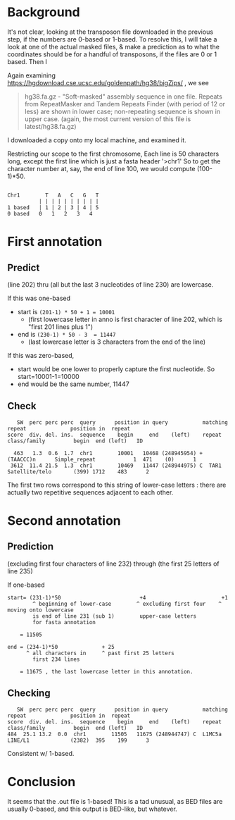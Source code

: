 # Background

It's not clear, looking at the transposon file downloaded in the previous step, if the numbers are 0-based or 1-based. To resolve this, I will take a look at one of the actual masked files, & make a prediction as to what the coordinates should be for a handful of transposons, if the files are 0 or 1 based. Then I 

Again examining https://hgdownload.cse.ucsc.edu/goldenpath/hg38/bigZips/ , we see

> hg38.fa.gz - "Soft-masked" assembly sequence in one file.
>     Repeats from RepeatMasker and Tandem Repeats Finder (with period of 12 or
>     less) are shown in lower case; non-repeating sequence is shown in upper
>     case. (again, the most current version of this file is latest/hg38.fa.gz)

I downloaded a copy onto my local machine, and examined it.

Restricting our scope to the first chromosome,
Each line is 50 characters long, except the first line which is just a fasta header '>chr1'
So to get the character number at, say, the end of line 100, we would compute (100-1)*50.

```

Chr1        T   A   C   G   T
          | | | | | | | | | |
1 based   | 1 | 2 | 3 | 4 | 5
0 based   0   1   2   3   4

```

# First annotation

## Predict

(line 202) thru (all but the last 3 nucleotides of line 230) are lowercase.

If this was one-based
- start is `(201-1) * 50 + 1 = 10001`
  - (first lowercase letter in anno is first character of line 202, which is "first 201 lines plus 1")
- end is `(230-1) * 50 - 3  = 11447`
  - (last lowercase letter is 3 characters from the end of the line)

If this was zero-based,
- start would be one lower to properly capture the first nucleotide. So start=10001-1=10000
- end would be the same number, 11447

## Check
```
   SW  perc perc perc  query      position in query           matching       repeat              position in  repeat
score  div. del. ins.  sequence    begin     end    (left)    repeat         class/family         begin  end (left)   ID

  463   1.3  0.6  1.7  chr1        10001   10468 (248945954) +  (TAACCC)n      Simple_repeat            1  471    (0)      1
 3612  11.4 21.5  1.3  chr1        10469   11447 (248944975) C  TAR1           Satellite/telo       (399) 1712    483      2
```
The first two rows correspond to this string of lower-case letters : there are actually two repetitive sequences adjacent to each other. 

# Second annotation

## Prediction

(excluding first four characters of line 232) through (the first 25 letters of line 235)

If one-based
```
start= (231-1)*50                         +4                        +1 
        ^ beginning of lower-case        ^ excluding first four    ^ moving onto lowercase       
        is end of line 231 (sub 1)        upper-case letters
        for fasta annotation

    = 11505

end = (234-1)*50              + 25
      ^ all characters in     ^ past first 25 letters 
        first 234 lines

    = 11675 , the last lowercase letter in this annotation.
```
## Checking
```
   SW  perc perc perc  query      position in query           matching       repeat              position in  repeat
score  div. del. ins.  sequence    begin     end    (left)    repeat         class/family         begin  end (left)   ID
484  25.1 13.2  0.0  chr1        11505   11675 (248944747) C  L1MC5a         LINE/L1             (2382)  395    199      3
```
Consistent w/ 1-based. 

# Conclusion

It seems that the .out file is 1-based! This is a tad unusual, as BED files are usually 0-based, and this output is BED-like, but whatever. 